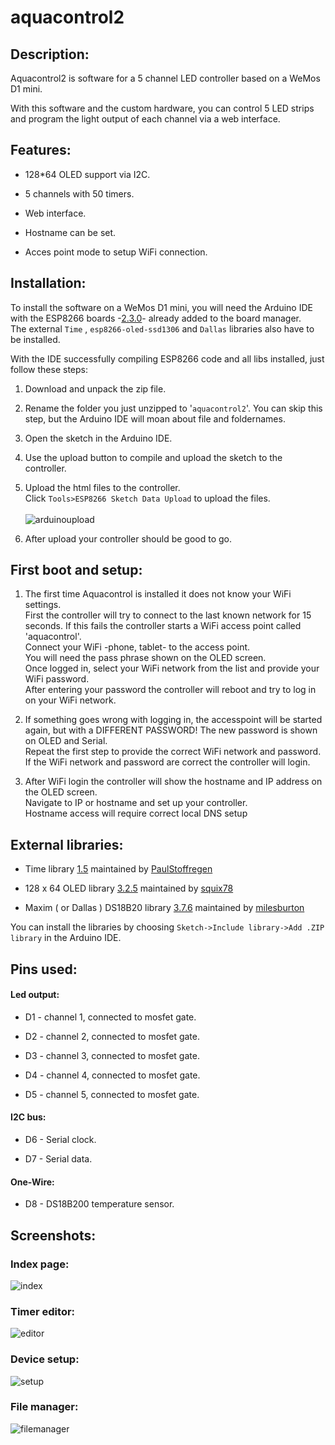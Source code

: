 # aquacontrol2

## Description:
Aquacontrol2 is software for a 5 channel LED controller based on a WeMos D1 mini.

With this software and the custom hardware, you can control 5 LED strips and program the light output of each channel via a web interface.

## Features:
* 128*64 OLED support via I2C.

* 5 channels with 50 timers.

* Web interface.

* Hostname can be set.

* Acces point mode to setup WiFi connection.

## Installation:

To install the software on a WeMos D1 mini, you will need the Arduino IDE with the ESP8266 boards -[2.3.0](https://github.com/esp8266/Arduino/releases/tag/2.3.0)- already added to the board manager.
<br>The external `Time` , `esp8266-oled-ssd1306` and `Dallas` libraries also have to be installed. 

With the IDE successfully compiling ESP8266 code and all libs installed, just follow these steps:

1. Download and unpack the zip file.

2. Rename the folder you just unzipped to '`aquacontrol2`'. You can skip this step, but the Arduino IDE will moan about file and foldernames.

3. Open the sketch in the Arduino IDE.

4. Use the upload button to compile and upload the sketch to the controller.

5. Upload the html files to the controller.<br>
Click `Tools>ESP8266 Sketch Data Upload` to upload the files.<br><br>
![arduinoupload](https://cloud.githubusercontent.com/assets/24290108/23563262/367bfd80-0046-11e7-8170-59ab86d173d9.png) 

6. After upload your controller should be good to go.

## First boot and setup:

1. The first time Aquacontrol is installed it does not know your WiFi settings.<br>First the controller will try to connect to the last known network for 15 seconds. If this fails the controller starts a WiFi access point called 'aquacontrol'.<br>Connect your WiFi -phone, tablet- to the access point.<br>You will need the pass phrase shown on the OLED screen.<br>Once logged in, select your WiFi network from the list and provide your WiFi password.<br>After entering your password the controller will reboot and try to log in on your WiFi network.

2. If something goes wrong with logging in, the accesspoint will be started again, but with a DIFFERENT PASSWORD! The new password is shown on OLED and Serial.<br>Repeat the first step to provide the correct WiFi network and password.<br>If the WiFi network and password are correct the controller will login.

3. After WiFi login the controller will show the hostname and IP address on the OLED screen.<br>Navigate to IP or hostname and set up your controller.<br>Hostname access will require correct local DNS setup

## External libraries:

* Time library [1.5](https://github.com/PaulStoffregen/Time/archive/v1.5.zip) maintained by [PaulStoffregen](https://github.com/PaulStoffregen)

* 128 x 64 OLED library [3.2.5](https://github.com/squix78/esp8266-oled-ssd1306/archive/3.2.5.zip) maintained by [squix78](https://github.com/squix78/)

* Maxim ( or Dallas ) DS18B20 library [3.7.6](https://github.com/milesburton/Arduino-Temperature-Control-Library/archive/3.7.6.zip) maintained by [milesburton](https://github.com/milesburton/)

You can install the libraries by choosing `Sketch->Include library->Add .ZIP library` in the Arduino IDE.

## Pins used:
#### Led output:
* D1 - channel 1, connected to mosfet gate.

* D2 - channel 2, connected to mosfet gate.

* D3 - channel 3, connected to mosfet gate.

* D4 - channel 4, connected to mosfet gate.

* D5 - channel 5, connected to mosfet gate.

#### I2C bus:
* D6 - Serial clock.

* D7 - Serial data.

#### One-Wire:
* D8 - DS18B200 temperature sensor.

## Screenshots:
### Index page:
![index](https://cloud.githubusercontent.com/assets/24290108/24398142/ccb0f268-13a8-11e7-83fa-fe5ad6e291da.png)

### Timer editor:
![editor](https://cloud.githubusercontent.com/assets/24290108/24397893/e37401a8-13a7-11e7-9ad7-7dc72b33d04b.png)

### Device setup:
![setup](https://cloud.githubusercontent.com/assets/24290108/24398262/275ced3e-13a9-11e7-9a75-ccb7ed953f80.png)

### File manager:
![filemanager](https://cloud.githubusercontent.com/assets/24290108/24398316/552862ac-13a9-11e7-893d-b6e577138219.png)
